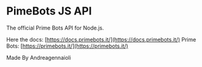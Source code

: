 # PimeBots JS API
The official Prime Bots API for Node.js.

Here the docs: [https://docs.primebots.it/](https://docs.primebots.it/)
Prime Bots: [https://primebots.it/](https://primebots.it/)

Made By Andreagennaioli
